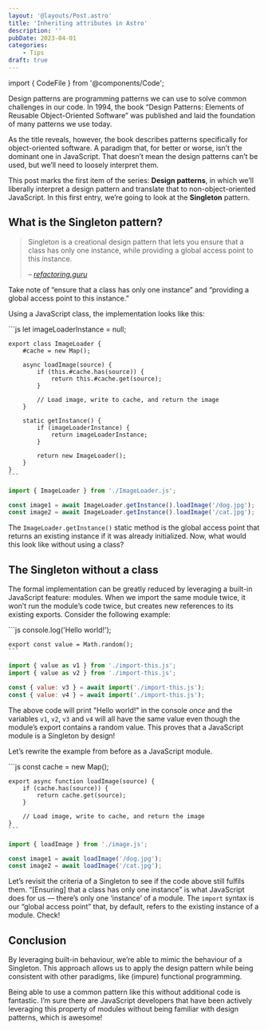 ```yaml
---
layout: '@layouts/Post.astro'
title: 'Inheriting attributes in Astro'
description: ''
pubDate: 2023-04-01
categories:
	- Tips
draft: true
---
```


import { CodeFile } from '@components/Code';

Design patterns are programming patterns we can use to solve common challenges in our code. In 1994, the book “Design Patterns: Elements of Reusable Object-Oriented Software” was published and laid the foundation of many patterns we use today.

As the title reveals, however, the book describes patterns specifically for object-oriented software. A paradigm that, for better or worse, isn’t the dominant one in JavaScript. That doesn’t mean the design patterns can’t be used, but we’ll need to loosely interpret them.

This post marks the first item of the series: **Design patterns**, in which we’ll liberally interpret a design pattern and translate that to non-object-oriented JavaScript. In this first entry, we’re going to look at the **Singleton** pattern.

## What is the Singleton pattern?

> Singleton is a creational design pattern that lets you ensure that a class has only one instance, while providing a global access point to this instance.
>
> <cite>– [refactoring.guru](https://refactoring.guru/design-patterns/singleton)</cite>

Take note of “ensure that a class has only one instance” and “providing a global access point to this instance.”

Using a JavaScript class, the implementation looks like this:

<CodeFile filename="ImageLoader.js">
	```js
	let imageLoaderInstance = null;

    export class ImageLoader {
    	#cache = new Map();

    	async loadImage(source) {
    		if (this.#cache.has(source)) {
    			return this.#cache.get(source);
    		}

    		// Load image, write to cache, and return the image
    	}

    	static getInstance() {
    		if (imageLoaderInstance) {
    			return imageLoaderInstance;
    		}

    		return new ImageLoader();
    	}
    }
    ```

</CodeFile>

```js
import { ImageLoader } from './ImageLoader.js';

const image1 = await ImageLoader.getInstance().loadImage('/dog.jpg');
const image2 = await ImageLoader.getInstance().loadImage('/cat.jpg');
```

The `ImageLoader.getInstance()` static method is the global access point that returns an existing instance if it was already initialized. Now, what would this look like without using a class?

## The Singleton without a class

The formal implementation can be greatly reduced by leveraging a built-in JavaScript feature: modules. When we import the same module twice, it won’t run the module’s code twice, but creates new references to its existing exports. Consider the following example:

<CodeFile filename="import-this.js">
	```js
	console.log('Hello world!');

    export const value = Math.random();
    ```

</CodeFile>

```js
import { value as v1 } from './import-this.js';
import { value as v2 } from './import-this.js';

const { value: v3 } = await import('./import-this.js');
const { value: v4 } = await import('./import-this.js');
```

The above code will print "Hello world!" in the console _once_ and the variables `v1`, `v2`, `v3` and `v4` will all have the same value even though the module’s export contains a random value. This proves that a JavaScript module is a Singleton by design!

Let’s rewrite the example from before as a JavaScript module.

<CodeFile filename="image.js">
	```js
	const cache = new Map();

    export async function loadImage(source) {
    	if (cache.has(source)) {
    		return cache.get(source);
    	}

    	// Load image, write to cache, and return the image
    }
    ```

</CodeFile>

```js
import { loadImage } from './image.js';

const image1 = await loadImage('/dog.jpg');
const image2 = await loadImage('/cat.jpg');
```

Let’s revisit the criteria of a Singleton to see if the code above still fulfils them. “[Ensuring] that a class has only one instance” is what JavaScript does for us — there’s only one ‘instance’ of a module. The `import` syntax is our “global access point” that, by default, refers to the existing instance of a module. Check!

## Conclusion

By leveraging built-in behaviour, we’re able to mimic the behaviour of a Singleton. This approach allows us to apply the design pattern while being consistent with other paradigms, like (impure) functional programming.

Being able to use a common pattern like this without additional code is fantastic. I’m sure there are JavaScript developers that have been actively leveraging this property of modules without being familiar with design patterns, which is awesome!
